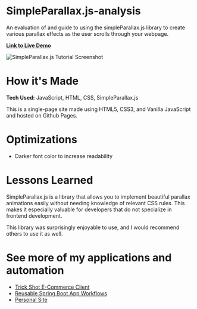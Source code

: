 # SimpleParallax.js-analysis

An evaluation of and guide to using the simpleParallax.js library to create various parallax effects as the user scrolls through your webpage.

**[Link to Live Demo](https://shanewidanagama.github.io/SimpleParallax.js-analysis/)**

![SimpleParallax.js Tutorial Screenshot](https://user-images.githubusercontent.com/46659817/234705001-fbb64dcb-5ff0-4075-bf3e-2b14b24dfdf5.png)

# How it's Made

**Tech Used:** JavaScript, HTML, CSS, SimpleParallax.js

This is a single-page site made using HTML5, CSS3, and Vanilla JavaScript and hosted on Github Pages.

# Optimizations
- Darker font color to increase readability

# Lessons Learned

SimpleParallax.js is a library that allows you to implement beautiful parallax animations easily without needing knowledge of relevant CSS rules. This makes it especially valuable for developers that do not specialize in frontend development.

This library was surprisingly enjoyable to use, and I would recommend
others to use it as well.

# See more of my applications and automation
- [Trick Shot E-Commerce Client](https://github.com/shanewidanagama/trick-shot-ecommerce-client)
- [Reusable Spring Boot App Workflows](https://github.com/kevdev424/spring-petclinic)
- [Personal Site](https://github.com/shanewidanagama/shanewidanagama.github.io)
